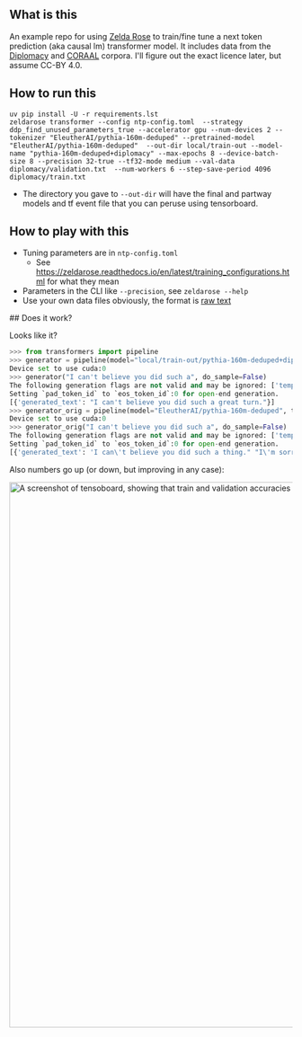 ## What is this

An example repo for using [Zelda Rose](https://zeldarose.readthedocs.io) to train/fine tune a next token prediction (aka causal lm) transformer model. It includes data from the [Diplomacy](https://github.com/DenisPeskoff/2020_acl_diplomacy/) and [CORAAL](https://oraal.github.io/coraal) corpora. I'll figure out the exact licence later, but assume CC-BY 4.0.

## How to run this

```
uv pip install -U -r requirements.lst
zeldarose transformer --config ntp-config.toml  --strategy ddp_find_unused_parameters_true --accelerator gpu --num-devices 2 --tokenizer "EleutherAI/pythia-160m-deduped" --pretrained-model "EleutherAI/pythia-160m-deduped"  --out-dir local/train-out --model-name "pythia-160m-deduped+diplomacy" --max-epochs 8 --device-batch-size 8 --precision 32-true --tf32-mode medium --val-data diplomacy/validation.txt  --num-workers 6 --step-save-period 4096 diplomacy/train.txt
```

- The directory you gave to `--out-dir` will have the final and partway models and tf event file that you can peruse using tensorboard.

## How to play with this

- Tuning parameters are in `ntp-config.toml`
  - See <https://zeldarose.readthedocs.io/en/latest/training_configurations.html> for what they mean
- Parameters in the CLI like `--precision`, see `zeldarose --help`
- Use your own data files obviously, the format is [raw text](https://zeldarose.readthedocs.io/en/latest/tasks/mlm.html#inputs-and-outputs)


## Does it work?

Looks like it?

```python
>>> from transformers import pipeline
>>> generator = pipeline(model="local/train-out/pythia-160m-deduped+diplomacy", task="text-generation")
Device set to use cuda:0
>>> generator("I can't believe you did such a", do_sample=False)
The following generation flags are not valid and may be ignored: ['temperature']. Set `TRANSFORMERS_VERBOSITY=info` for more details.
Setting `pad_token_id` to `eos_token_id`:0 for open-end generation.
[{'generated_text': "I can't believe you did such a great turn."}]
>>> generator_orig = pipeline(model="EleutherAI/pythia-160m-deduped", task="text-generation")
Device set to use cuda:0
>>> generator_orig("I can't believe you did such a", do_sample=False)
The following generation flags are not valid and may be ignored: ['temperature']. Set `TRANSFORMERS_VERBOSITY=info` for more details.
Setting `pad_token_id` to `eos_token_id`:0 for open-end generation.
[{'generated_text': 'I can\'t believe you did such a thing." "I\'m sorry." "I\'m sorry." "I\'m sorry." "I\'m sorry." "I\'m sorry." "I\'m sorry." "I\'m sorry." "I\'m sorry." "I\'m sorry." "I\'m sorry." "I\'m sorry." "I\'m sorry." "I\'m sorry." "I\'m sorry." "I\'m sorry." "I\'m sorry." "I\'m sorry." "I\'m sorry." "I\'m sorry." "I\'m sorry." "I\'m sorry." "I\'m sorry." "I\'m sorry." "I\'m sorry." "I\'m sorry." "I\'m sorry." "I\'m sorry." "I\'m sorry." "I\'m sorry." "I\'m sorry." "I\'m sorry." "I\'m sorry." "I\'m sorry." "I\'m sorry." "I\'m sorry." "I\'m sorry." "I\'m sorry." "I\'m sorry." "I\'m sorry." "I\'m sorry." "I\'m sorry." "I\'m sorry." "I\'m sorry." "I\'m sorry." "I\'m sorry." "I\'m sorry." "I\'m sorry." "I\'m sorry." "I\'m sorry." "I\'m sorry." "I\'m sorry'}]
```

Also numbers go up (or down, but improving in any case):

<img width="1146" height="971" alt="A screenshot of tensoboard, showing that train and validation accuracies go up and loss and perplexities go down while training." src="https://github.com/user-attachments/assets/279e252e-0849-4de9-909f-f71214d58600" />

